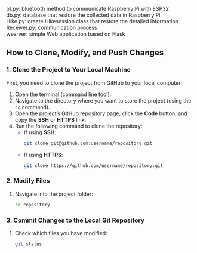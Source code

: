 bt.py: bluetooth method to communicate Raspberry Pi with ESP32  
db.py: database that restore the collected data in Raspberry Pi  
Hike.py: create Hikesession class that restore the detailed information  
Receiver.py: communication process  
wserver: simple Web application based on Flask



## How to Clone, Modify, and Push Changes

### 1. Clone the Project to Your Local Machine
First, you need to clone the project from GitHub to your local computer:

1. Open the terminal (command line tool).
2. Navigate to the directory where you want to store the project (using the `cd` command).
3. Open the project’s GitHub repository page, click the **Code** button, and copy the **SSH** or **HTTPS** link.
4. Run the following command to clone the repository:
   - If using **SSH**:
     ```bash
     git clone git@github.com:username/repository.git
     ```
   - If using **HTTPS**:
     ```bash
     git clone https://github.com/username/repository.git
     ```

### 2. Modify Files
1. Navigate into the project folder:
   ```bash
   cd repository
### 3. Commit Changes to the Local Git Repository

1. Check which files you have modified:
   ```bash
   git status
